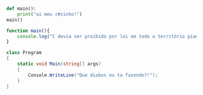 ```python
def main():
	print("ai meu c#zinho!")
main()
```

```javascript
function main(){
	console.log("C devia ser proibido por lei em todo o território piauiense.");
}
```

```csharp
class Program
{
	static void Main(string[] args)
	{
		Console.WriteLine("Que diabos eu to fazendo?!");
	}
}
```

